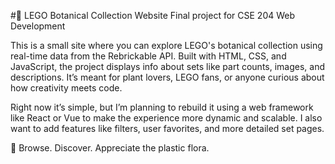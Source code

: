 
#🌿 LEGO Botanical Collection Website
Final project for CSE 204 Web Development

This is a small site where you can explore LEGO's botanical collection using real-time data from the Rebrickable API. Built with HTML, CSS, and JavaScript, the project displays info about sets like part counts, images, and descriptions. It’s meant for plant lovers, LEGO fans, or anyone curious about how creativity meets code.

Right now it’s simple, but I’m planning to rebuild it using a web framework like React or Vue to make the experience more dynamic and scalable. I also want to add features like filters, user favorites, and more detailed set pages.

🌱 Browse. Discover. Appreciate the plastic flora.
